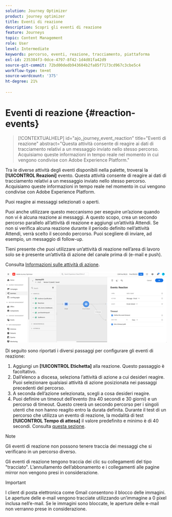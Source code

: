 ```yaml
---
solution: Journey Optimizer
product: journey optimizer
title: Eventi di reazione
description: Scopri gli eventi di reazione
feature: Journeys
topic: Content Management
role: User
level: Intermediate
keywords: percorso, eventi, reazione, tracciamento, piattaforma
exl-id: 235384f3-0dce-4797-8f42-1d4d01fa42d9
source-git-commit: 72bd00dedb943604b2fa85f7173cd967c3cbe5c4
workflow-type: tm+mt
source-wordcount: '375'
ht-degree: 21%

---
```


# Eventi di reazione {#reaction-events}

>[!CONTEXTUALHELP]
>id="ajo_journey_event_reaction"
>title="Eventi di reazione"
>abstract="Questa attività consente di reagire ai dati di tracciamento relativi a un messaggio inviato nello stesso percorso. Acquisiamo queste informazioni in tempo reale nel momento in cui vengono condivise con Adobe Experience Platform."

Tra le diverse attività degli eventi disponibili nella palette, troverai la **[!UICONTROL Reazioni]** evento. Questa attività consente di reagire ai dati di tracciamento relativi a un messaggio inviato nello stesso percorso. Acquisiamo queste informazioni in tempo reale nel momento in cui vengono condivise con Adobe Experience Platform.

Puoi reagire ai messaggi selezionati o aperti.

Puoi anche utilizzare questo meccanismo per eseguire un’azione quando non vi è alcuna reazione ai messaggi. A questo scopo, crea un secondo percorso parallelo all’attività di reazione e aggiungi un’attività Attendi. Se non si verifica alcuna reazione durante il periodo definito nell’attività Attendi, verrà scelto il secondo percorso. Puoi scegliere di inviare, ad esempio, un messaggio di follow-up.

Tieni presente che puoi utilizzare un’attività di reazione nell’area di lavoro solo se è presente un’attività di azione del canale prima di (e-mail e push).

Consulta [Informazioni sulle attività di azione](../building-journeys/about-journey-activities.md#action-activities).

![](assets/journey45.png)

Di seguito sono riportati i diversi passaggi per configurare gli eventi di reazione:

1. Aggiungi un **[!UICONTROL Etichetta]** alla reazione. Questo passaggio è facoltativo.
1. Dall’elenco a discesa, seleziona l’attività di azione a cui desideri reagire. Puoi selezionare qualsiasi attività di azione posizionata nei passaggi precedenti del percorso.
1. A seconda dell’azione selezionata, scegli a cosa desideri reagire.
1. Puoi definire un timeout dell’evento (tra 40 secondi e 30 giorni) e un percorso di timeout. Questo creerà un secondo percorso per i singoli utenti che non hanno reagito entro la durata definita. Durante il test di un percorso che utilizza un evento di reazione, la modalità di test **[!UICONTROL Tempo di attesa]** il valore predefinito e minimo è di 40 secondi. Consulta [questa sezione](../building-journeys/testing-the-journey.md).

>[!NOTE]
>
>
>Gli eventi di reazione non possono tenere traccia dei messaggi che si verificano in un percorso diverso.
>
>Gli eventi di reazione tengono traccia dei clic su collegamenti del tipo &quot;tracciato&quot;. L’annullamento dell’abbonamento e i collegamenti alle pagine mirror non vengono presi in considerazione.

>[!IMPORTANT]
>
>I client di posta elettronica come Gmail consentono il blocco delle immagini. Le aperture delle e-mail vengono tracciate utilizzando un’immagine a 0 pixel inclusa nell’e-mail. Se le immagini sono bloccate, le aperture delle e-mail non verranno prese in considerazione.
